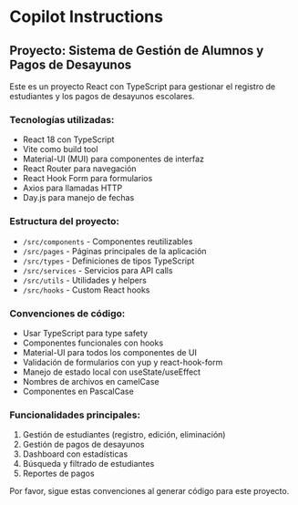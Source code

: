 # Copilot Instructions

<!-- Use this file to provide workspace-specific custom instructions to Copilot. For more details, visit https://code.visualstudio.com/docs/copilot/copilot-customization#_use-a-githubcopilotinstructionsmd-file -->

## Proyecto: Sistema de Gestión de Alumnos y Pagos de Desayunos

Este es un proyecto React con TypeScript para gestionar el registro de estudiantes y los pagos de desayunos escolares.

### Tecnologías utilizadas:
- React 18 con TypeScript
- Vite como build tool
- Material-UI (MUI) para componentes de interfaz
- React Router para navegación
- React Hook Form para formularios
- Axios para llamadas HTTP
- Day.js para manejo de fechas

### Estructura del proyecto:
- `/src/components` - Componentes reutilizables
- `/src/pages` - Páginas principales de la aplicación
- `/src/types` - Definiciones de tipos TypeScript
- `/src/services` - Servicios para API calls
- `/src/utils` - Utilidades y helpers
- `/src/hooks` - Custom React hooks

### Convenciones de código:
- Usar TypeScript para type safety
- Componentes funcionales con hooks
- Material-UI para todos los componentes de UI
- Validación de formularios con yup y react-hook-form
- Manejo de estado local con useState/useEffect
- Nombres de archivos en camelCase
- Componentes en PascalCase

### Funcionalidades principales:
1. Gestión de estudiantes (registro, edición, eliminación)
2. Gestión de pagos de desayunos
3. Dashboard con estadísticas
4. Búsqueda y filtrado de estudiantes
5. Reportes de pagos

Por favor, sigue estas convenciones al generar código para este proyecto.

